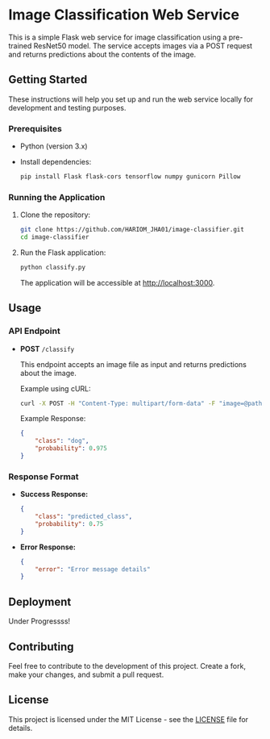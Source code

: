 # Image Classification Web Service

This is a simple Flask web service for image classification using a pre-trained ResNet50 model. The service accepts images via a POST request and returns predictions about the contents of the image.

## Getting Started

These instructions will help you set up and run the web service locally for development and testing purposes.

### Prerequisites

- Python (version 3.x)
- Install dependencies:

  ```bash
  pip install Flask flask-cors tensorflow numpy gunicorn Pillow
  ```

### Running the Application

1. Clone the repository:

   ```bash
   git clone https://github.com/HARIOM_JHA01/image-classifier.git
   cd image-classifier
   ```

2. Run the Flask application:

   ```bash
   python classify.py
   ```

   The application will be accessible at [http://localhost:3000](http://localhost:3000).

## Usage

### API Endpoint

- **POST** `/classify`

  This endpoint accepts an image file as input and returns predictions about the image.

  Example using cURL:

  ```bash
  curl -X POST -H "Content-Type: multipart/form-data" -F "image=@path/to/your/image.jpg" http://localhost:3000/classify
  ```

  Example Response:

  ```json
  {
      "class": "dog",
      "probability": 0.975
  }
  ```

### Response Format

- **Success Response:**

  ```json
  {
      "class": "predicted_class",
      "probability": 0.75
  }
  ```

- **Error Response:**

  ```json
  {
      "error": "Error message details"
  }
  ```

## Deployment

Under Progressss!

## Contributing

Feel free to contribute to the development of this project. Create a fork, make your changes, and submit a pull request.

## License

This project is licensed under the MIT License - see the [LICENSE](LICENSE) file for details.
```

